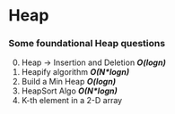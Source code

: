 # Heap
### Some foundational Heap questions 
0) Heap -> Insertion and Deletion **_O(logn)_**
1) Heapify algorithm **_O(N*logn)_**
2) Build a Min Heap **_O(logn)_**
3) HeapSort Algo **_O(N*logn)_**
4) K-th element in a 2-D array
